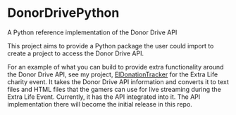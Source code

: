 # DonorDrivePython
A Python reference implementation of the Donor Drive API

This project aims to provide a Python package the user could import to create a project to access the Donor Drive API.

For an example of what you can build to provide extra functionality around the Donor Drive API, see my project, [ElDonationTracker](http://djotaku.github.io/ELDonationTracker/) for the Extra Life charity event. It takes the Donor Drive API information and converts it to text files and HTML files that the gamers can use for live streaming during the Extra Life Event. Currently, it has the API integrated into it. The API implementation there will become the initial release in this repo.
